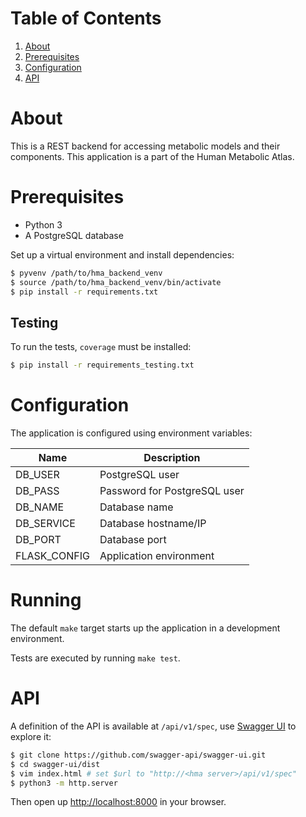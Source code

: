 # Table of Contents

1. [About](#about)
2. [Prerequisites](#prerequisites)
3. [Configuration](#configuration)
4. [API](#api)


# About

This is a REST backend for accessing metabolic models and their
components. This application is a part of the Human Metabolic Atlas.


# Prerequisites

* Python 3
* A PostgreSQL database

Set up a virtual environment and install dependencies:

```bash
$ pyvenv /path/to/hma_backend_venv
$ source /path/to/hma_backend_venv/bin/activate
$ pip install -r requirements.txt
```

## Testing

To run the tests, `coverage` must be installed:

```bash
$ pip install -r requirements_testing.txt
```


# Configuration

The application is configured using environment variables:

| Name         | Description                  |
|--------------|------------------------------|
| DB_USER      | PostgreSQL user              |
| DB_PASS      | Password for PostgreSQL user |
| DB_NAME      | Database name                |
| DB_SERVICE   | Database hostname/IP         |
| DB_PORT      | Database port                |
| FLASK_CONFIG | Application environment      |


# Running

The default `make` target starts up the application in a development
environment.

Tests are executed by running `make test`.


# API

A definition of the API is available at `/api/v1/spec`, use
[Swagger UI](https://github.com/swagger-api/swagger-ui) to explore it:

```bash
$ git clone https://github.com/swagger-api/swagger-ui.git
$ cd swagger-ui/dist
$ vim index.html # set $url to "http://<hma server>/api/v1/spec"
$ python3 -m http.server
```

Then open up [http://localhost:8000](http://localhost:8000) in your
browser.
